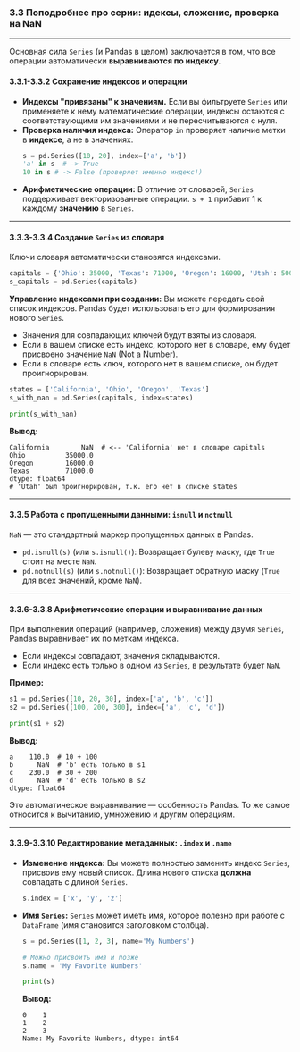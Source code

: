 ### 3.3 Поподробнее про серии: идексы, сложение, проверка на NaN

---

Основная сила `Series` (и Pandas в целом) заключается в том, что все операции автоматически **выравниваются по индексу**.

#### 3.3.1-3.3.2 Сохранение индексов и операции

*   **Индексы "привязаны" к значениям.** Если вы фильтруете `Series` или применяете к нему математические операции, индексы остаются с соответствующими им значениями и не пересчитываются с нуля.
*   **Проверка наличия индекса:** Оператор `in` проверяет наличие метки в **индексе**, а не в значениях.
    ```python
    s = pd.Series([10, 20], index=['a', 'b'])
    'a' in s  # -> True
    10 in s # -> False (проверяет именно индекс!)
    ```
*   **Арифметические операции:** В отличие от словарей, `Series` поддерживает векторизованные операции.
    `s + 1` прибавит 1 к каждому **значению** в `Series`.

---

#### 3.3.3-3.3.4 Создание `Series` из словаря

Ключи словаря автоматически становятся индексами.

```python
capitals = {'Ohio': 35000, 'Texas': 71000, 'Oregon': 16000, 'Utah': 5000}
s_capitals = pd.Series(capitals)
```

**Управление индексами при создании:**
Вы можете передать свой список индексов. Pandas будет использовать его для формирования нового `Series`.

*   Значения для совпадающих ключей будут взяты из словаря.
*   Если в вашем списке есть индекс, которого нет в словаре, ему будет присвоено значение `NaN` (Not a Number).
*   Если в словаре есть ключ, которого нет в вашем списке, он будет проигнорирован.

```python
states = ['California', 'Ohio', 'Oregon', 'Texas']
s_with_nan = pd.Series(capitals, index=states)

print(s_with_nan)
```
**Вывод:**
```
California        NaN  # <-- 'California' нет в словаре capitals
Ohio          35000.0
Oregon        16000.0
Texas         71000.0
dtype: float64
# 'Utah' был проигнорирован, т.к. его нет в списке states
```

---

#### 3.3.5 Работа с пропущенными данными: `isnull` и `notnull`

`NaN` — это стандартный маркер пропущенных данных в Pandas.

*   `pd.isnull(s)` (или `s.isnull()`): Возвращает булеву маску, где `True` стоит на месте `NaN`.
*   `pd.notnull(s)` (или `s.notnull()`): Возвращает обратную маску (`True` для всех значений, кроме `NaN`).

---

#### 3.3.6-3.3.8 Арифметические операции и выравнивание данных

При выполнении операций (например, сложения) между двумя `Series`, Pandas выравнивает их по меткам индекса.

*   Если индексы совпадают, значения складываются.
*   Если индекс есть только в одном из `Series`, в результате будет `NaN`.

**Пример:**
```python
s1 = pd.Series([10, 20, 30], index=['a', 'b', 'c'])
s2 = pd.Series([100, 200, 300], index=['a', 'c', 'd'])

print(s1 + s2)
```
**Вывод:**
```
a    110.0  # 10 + 100
b      NaN  # 'b' есть только в s1
c    230.0  # 30 + 200
d      NaN  # 'd' есть только в s2
dtype: float64
```
Это автоматическое выравнивание — особенность Pandas. То же самое относится к вычитанию, умножению и другим операциям.

---

#### 3.3.9-3.3.10 Редактирование метаданных: `.index` и `.name`

*   **Изменение индекса:** Вы можете полностью заменить индекс `Series`, присвоив ему новый список. Длина нового списка **должна** совпадать с длиной `Series`.
    ```python
    s.index = ['x', 'y', 'z']
    ```

*   **Имя `Series`:** `Series` может иметь имя, которое полезно при работе с `DataFrame` (имя становится заголовком столбца).
    ```python
    s = pd.Series([1, 2, 3], name='My Numbers')
    
    # Можно присвоить имя и позже
    s.name = 'My Favorite Numbers'
    
    print(s)
    ```
    **Вывод:**
    ```
    0    1
    1    2
    2    3
    Name: My Favorite Numbers, dtype: int64
    ```
